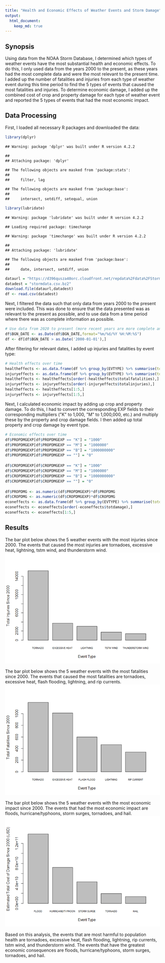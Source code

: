 ```yaml
---
title: "Health and Economic Effects of Weather Events and Storm Damage"
output: 
  html_document:
    keep_md: true
---
```




## Synopsis

Using data from the NOAA Storm Database, I determined which types of weather events have the most substantial health and economic effects.  To do this, I only used data from the years 2000 to the present, as these years had the most complete data and were the most relevant to the present time.  I added up the number of fatalities and injuries from each type of weather event during this time period to find the 5 types of events that caused the most fatalities and injuries.  To determine economic damage, I added up the combined cost of crop and property damage for each type of weather event and reported the 5 types of events that had the most economic impact.  

## Data Processing

First, I loaded all necessary R packages and downloaded the data:

```r
library(dplyr)
```

```
## Warning: package 'dplyr' was built under R version 4.2.2
```

```
## 
## Attaching package: 'dplyr'
```

```
## The following objects are masked from 'package:stats':
## 
##     filter, lag
```

```
## The following objects are masked from 'package:base':
## 
##     intersect, setdiff, setequal, union
```

```r
library(lubridate)
```

```
## Warning: package 'lubridate' was built under R version 4.2.2
```

```
## Loading required package: timechange
```

```
## Warning: package 'timechange' was built under R version 4.2.2
```

```
## 
## Attaching package: 'lubridate'
```

```
## The following objects are masked from 'package:base':
## 
##     date, intersect, setdiff, union
```

```r
dataurl = "https://d396qusza40orc.cloudfront.net/repdata%2Fdata%2FStormData.csv.bz2"
datadest = "stormdata.csv.bz2"
download.file(dataurl,datadest)
df <- read.csv(datadest)
```

Next, I filtered the data such that only data from years 2000 to the present were included.  This was done to ensure that the data presented was as relevant to the present as possible, and to use data from a time period where there was as complete information as possible.  


```r
# Use data from 2020 to present (more recent years are more complete and better answer the question)
df$BGN_DATE <- as.Date(df$BGN_DATE,format="%m/%d/%Y %H:%M:%S")
df <- df[df$BGN_DATE > as.Date('2000-01-01'),]
```

After filtering for relevant dates, I added up injuries and fatalities by event type:


```r
# Health effects over time
healtheffects <- as.data.frame(df %>% group_by(EVTYPE) %>% summarise(totalfatalities=sum(FATALITIES), .groups='drop'))
injuryeffects <- as.data.frame(df %>% group_by(EVTYPE) %>% summarise(totalinjuries=sum(INJURIES), .groups='drop'))
healtheffects <- healtheffects[order(-healtheffects$totalfatalities),]
injuryeffects <- injuryeffects[order(-injuryeffects$totalinjuries),]
healtheffects <- healtheffects[1:5,]
injuryeffects <- injuryeffects[1:5,]
```

Next, I calculated economic impact by adding up crop and property damage.  To do this, I had to convert the corresponding EXP fields to their corresponding multipliers ("K" to 1,000, "M" to 1,000,000, etc.) and multiply these by the property and crop damage fields.  I then added up total property and crop damage by event type.  


```r
# Economic effects over time
df$PROPDMGEXP[df$PROPDMGEXP == "K"] = "1000"
df$PROPDMGEXP[df$PROPDMGEXP == "M"] = "1000000"
df$PROPDMGEXP[df$PROPDMGEXP == "B"] = "1000000000"
df$PROPDMGEXP[df$PROPDMGEXP == ""] = "0"

df$CROPDMGEXP[df$CROPDMGEXP == "K"] = "1000"
df$CROPDMGEXP[df$CROPDMGEXP == "M"] = "1000000"
df$CROPDMGEXP[df$CROPDMGEXP == "B"] = "1000000000"
df$CROPDMGEXP[df$CROPDMGEXP == ""] = "0"

df$PROPDMG <- as.numeric(df$PROPDMGEXP)*df$PROPDMG
df$CROPDMG <- as.numeric(df$CROPDMGEXP)*df$CROPDMG
econeffects <- as.data.frame(df %>% group_by(EVTYPE) %>% summarise(totdamage=sum(CROPDMG) + sum(PROPDMG), .groups='drop'))
econeffects <- econeffects[order(-econeffects$totdamage),]
econeffects <- econeffects[1:5,]
```

## Results
The bar plot below shows the 5 weather events with the most injuries since 2000.  The events that caused the most injuries are tornadoes, excessive heat, lightning, tstm wind, and thunderstorm wind.  
![](ReproducibleResearchStormDataProject_files/figure-html/unnamed-chunk-5-1.png)<!-- -->
  
The bar plot below shows the 5 weather events with the most fatalities since 2000.  The events that caused the most fatalities are tornadoes, excessive heat, flash flooding, lightning, and rip currents.  
![](ReproducibleResearchStormDataProject_files/figure-html/unnamed-chunk-6-1.png)<!-- -->
  
The bar plot below shows the 5 weather events with the most economic impact since 2000.  The events that had the most economic impact are floods, hurricane/typhoons, storm surges, tornadoes, and hail.  
![](ReproducibleResearchStormDataProject_files/figure-html/unnamed-chunk-7-1.png)<!-- -->
  
Based on this analysis, the events that are most harmful to population health are tornadoes, excessive heat, flash flooding, lightning, rip currents, tstm wind, and thunderstorm wind.  The events that have the greatest economic consequences are floods, hurricane/typhoons, storm surges, tornadoes, and hail.  
